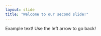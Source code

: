 ```yaml
---
layout: slide
title: "Welcome to our second slide!"
---
```

Example text!
Use the left arrow to go back!
